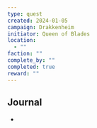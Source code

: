 ```yaml
---
type: quest
created: 2024-01-05
campaign: Drakkenheim
initiator: Queen of Blades
location:
  - ""
faction: ""
complete_by: ""
completed: true
reward: ""
---
```


## Journal

- 


